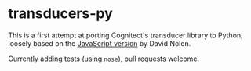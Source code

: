 # transducers-py

This is a first attempt at porting Cognitect's transducer library to Python, loosely based on the [JavaScript version](https://github.com/cognitect-labs/transducers-js) by David Nolen.

Currently adding tests (using `nose`), pull requests welcome.
